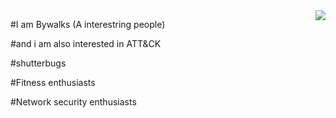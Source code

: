 <img align="right" src="https://github-readme-stats.vercel.app/api?username=Bywalks&show_icons=true&icon_color=39c5bb&text_color=24292e&bg_color=ffffff&title_color=39c5bb&hide_title=false" />

#I am Bywalks (A interestring people)

#and i am also interested in ATT&CK

#shutterbugs

#Fitness enthusiasts

#Network security enthusiasts

